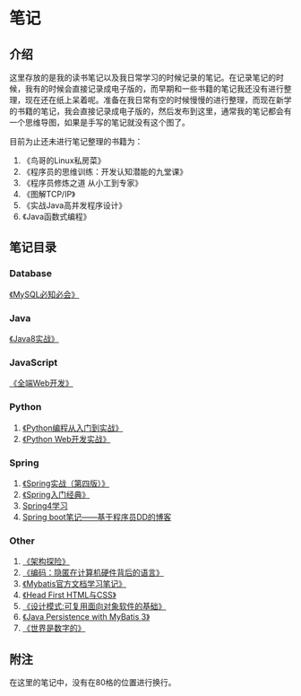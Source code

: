 # 笔记

## 介绍

这里存放的是我的读书笔记以及我日常学习的时候记录的笔记。在记录笔记的时候，我有的时候会直接记录成电子版的，而早期和一些书籍的笔记我还没有进行整理，现在还在纸上呆着呢。准备在我日常有空的时候慢慢的进行整理，而现在新学的书籍的笔记，我会直接记录成电子版的，然后发布到这里，通常我的笔记都会有一个思维导图，如果是手写的笔记就没有这个图了。

目前为止还未进行笔记整理的书籍为：

1. 《鸟哥的Linux私房菜》
2. 《程序员的思维训练：开发认知潜能的九堂课》
3. 《程序员修炼之道 从小工到专家》
4. 《图解TCP/IP》
5. 《实战Java高并发程序设计》
6. 《Java函数式编程》

## 笔记目录

### Database

[《MySQL必知必会》](/Database/MySQL必知必会.md)

### Java

[《Java8实战》](/Java/Java8实战.md)

### JavaScript

[《全端Web开发》](/JavaScript/全端web开发.md)

### Python

1. [《Python编程从入门到实战》](/Python/Python编程从入门到实战.md)
2. [《Python Web开发实战》](/Python/PythonWeb开发实战.md)

### Spring

1. [《Spring实战（第四版）》](/Spring/Spring实战（第四版）.md)
2. [《Spring入门经典》](/Spring/Spring入门经典.md)
3. [Spring4学习](/Spring/Spring4学习.md)
4. [Spring boot笔记——基于程序员DD的博客](Spring/Springboot.md)

### Other

1. [《架构探险》](/Other/架构探险.md)
2. [《编码：隐匿在计算机硬件背后的语言》](/Other/编码：隐匿字计算机硬件背后的语言.md)
3. [《Mybatis官方文档学习笔记》](/Other/Mybatis.md)
4. [《Head First HTML与CSS》](/Other/HeadFristHTMLAndCSS.md)
5. [《设计模式:可复用面向对象软件的基础》](/设计模式可复用面向对象软件的基础.md)
6. [《Java Persistence with MyBatis 3》](/Other/JavaPersistencewithMyBatis3.md)
7. [《世界是数字的》](/Other/世界是数字的.md)

## 附注

在这里的笔记中，没有在80格的位置进行换行。
